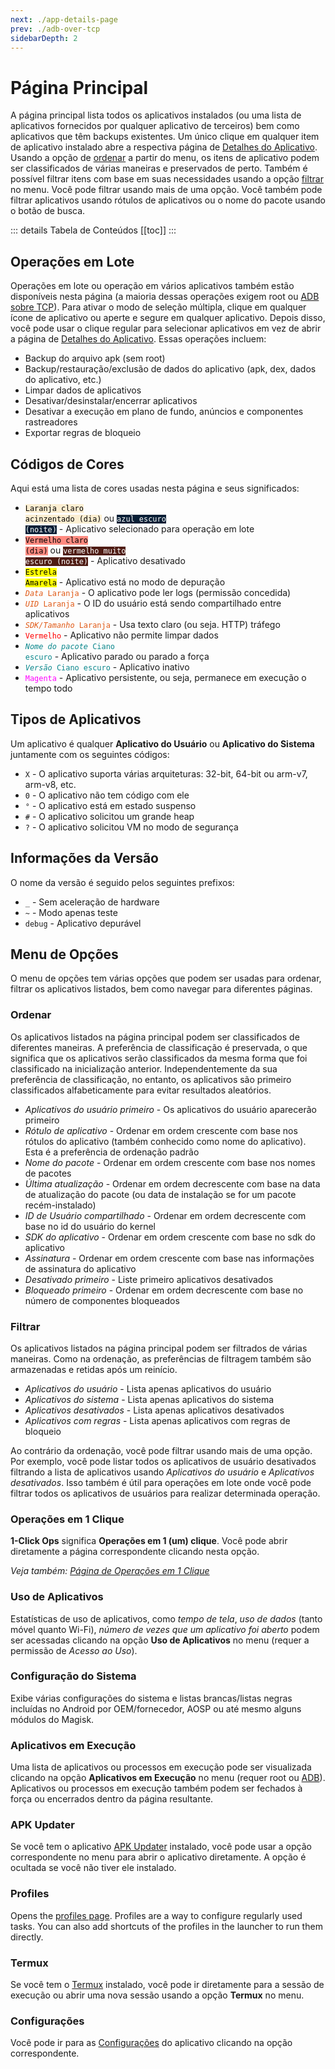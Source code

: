 ```yaml
---
next: ./app-details-page
prev: ./adb-over-tcp
sidebarDepth: 2
---
```


# Página Principal

A página principal lista todos os aplicativos instalados (ou uma lista de aplicativos fornecidos por qualquer aplicativo de terceiros) bem como aplicativos que têm backups existentes. Um único clique em qualquer item de aplicativo instalado abre a respectiva página de [Detalhes do Aplicativo][4]. Usando a opção de [ordenar](#ordenar) a partir do menu, os itens de aplicativo podem ser classificados de várias maneiras e preservados de perto. Também é possível filtrar itens com base em suas necessidades usando a opção [filtrar](#filtrar) no menu. Você pode filtrar usando mais de uma opção. Você também pode filtrar aplicativos usando rótulos de aplicativos ou o nome do pacote usando o botão de busca.

::: details Tabela de Conteúdos
[[toc]]
:::

## Operações em Lote
Operações em lote ou operação em vários aplicativos também estão disponíveis nesta página (a maioria dessas operações exigem root ou [ADB sobre TCP][1]). Para ativar o modo de seleção múltipla, clique em qualquer ícone de aplicativo ou aperte e segure em qualquer aplicativo. Depois disso, você pode usar o clique regular para selecionar aplicativos em vez de abrir a página de [Detalhes do Aplicativo][4]. Essas operações incluem:
- Backup do arquivo apk (sem root)
- Backup/restauração/exclusão de dados do aplicativo (apk, dex, dados do aplicativo, etc.)
- Limpar dados de aplicativos
- Desativar/desinstalar/encerrar aplicativos
- Desativar a execução em plano de fundo, anúncios e componentes rastreadores
- Exportar regras de bloqueio

## Códigos de Cores
Aqui está uma lista de cores usadas nesta página e seus significados:
- <code style="background-color: #FCEED1; color: #000">Laranja claro acinzentado (dia)</code> ou <code style="background-color: #091F36; color: #FFF">azul escuro (noite)</code> - Aplicativo selecionado para operação em lote
- <code style="background-color: #FF8A80; color: #000">Vermelho claro (dia)</code> ou <code style="background-color: #4F1C14; color: #FFF">vermelho muito escuro (noite)</code> - Aplicativo desativado
- <code style="background-color: yellow; color: #000">Estrela Amarela</code> - Aplicativo está no modo de depuração
- <code style="color: #E05915">_Data_ Laranja</code> - O aplicativo pode ler logs (permissão concedida)
- <code style="color: #E05915FF">_UID_ Laranja</code> - O ID do usuário está sendo compartilhado entre aplicativos
- <code style="color: #E05915FF">_SDK/Tamanho_ Laranja</code> - Usa texto claro (ou seja. HTTP) tráfego
- <code style="color: red">Vermelho</code> - Aplicativo não permite limpar dados
- <code style="color: #09868BFF">_Nome do pacote_ Ciano escuro</code> - Aplicativo parado ou parado a força
- <code style="color: #09868BFF">_Versão_ Ciano escuro</code> - Aplicativo inativo
- <code style="color: magenta">Magenta</code> - Aplicativo persistente, ou seja, permanece em execução o tempo todo

## Tipos de Aplicativos
Um aplicativo é qualquer **Aplicativo do Usuário** ou **Aplicativo do Sistema** juntamente com os seguintes códigos:
- `X` - O aplicativo suporta várias arquiteturas: 32-bit, 64-bit ou arm-v7, arm-v8, etc.
- `0` - O aplicativo não tem código com ele
- `°` - O aplicativo está em estado suspenso
- `#` - O aplicativo solicitou um grande heap
- `?` - O aplicativo solicitou VM no modo de segurança

## Informações da Versão
O nome da versão é seguido pelos seguintes prefixos:
- `_` - Sem aceleração de hardware
- `~` - Modo apenas teste
- `debug` - Aplicativo depurável

## Menu de Opções
O menu de opções tem várias opções que podem ser usadas para ordenar, filtrar os aplicativos listados, bem como navegar para diferentes páginas.

### Ordenar
Os aplicativos listados na página principal podem ser classificados de diferentes maneiras. A preferência de classificação é preservada, o que significa que os aplicativos serão classificados da mesma forma que foi classificado na inicialização anterior. Independentemente da sua preferência de classificação, no entanto, os aplicativos são primeiro classificados alfabeticamente para evitar resultados aleatórios.
- _Aplicativos do usuário primeiro_ - Os aplicativos do usuário aparecerão primeiro
- _Rótulo de aplicativo_ - Ordenar em ordem crescente com base nos rótulos do aplicativo (também conhecido como nome do aplicativo). Esta é a preferência de ordenação padrão
- _Nome do pacote_ - Ordenar em ordem crescente com base nos nomes de pacotes
- _Última atualização_ - Ordenar em ordem decrescente com base na data de atualização do pacote (ou data de instalação se for um pacote recém-instalado)
- _ID de Usuário compartilhado_ - Ordenar em ordem decrescente com base no id do usuário do kernel
- _SDK do aplicativo_ - Ordenar em ordem crescente com base no sdk do aplicativo
- _Assinatura_ - Ordenar em ordem crescente com base nas informações de assinatura do aplicativo
- _Desativado primeiro_ - Liste primeiro aplicativos desativados
- _Bloqueado primeiro_ - Ordenar em ordem decrescente com base no número de componentes bloqueados

### Filtrar
Os aplicativos listados na página principal podem ser filtrados de várias maneiras. Como na ordenação, as preferências de filtragem também são armazenadas e retidas após um reinício.
- _Aplicativos do usuário_ - Lista apenas aplicativos do usuário
- _Aplicativos do sistema_ - Lista apenas aplicativos do sistema
- _Aplicativos desativados_ - Lista apenas aplicativos desativados
- _Aplicativos com regras_ - Lista apenas aplicativos com regras de bloqueio

Ao contrário da ordenação, você pode filtrar usando mais de uma opção. Por exemplo, você pode listar todos os aplicativos de usuário desativados filtrando a lista de aplicativos usando _Aplicativos do usuário_ e _Aplicativos desativados_. Isso também é útil para operações em lote onde você pode filtrar todos os aplicativos de usuários para realizar determinada operação.

### Operações em 1 Clique
**1-Click Ops** significa **Operações em 1 (um) clique**. Você pode abrir diretamente a página correspondente clicando nesta opção.

_Veja também: [Página de Operações em 1 Clique][5]_

### Uso de Aplicativos
Estatísticas de uso de aplicativos, como _tempo de tela_, _uso de dados_ (tanto móvel quanto Wi-Fi), _número de vezes que um aplicativo foi aberto_ podem ser acessadas clicando na opção **Uso de Aplicativos** no menu (requer a permissão de _Acesso ao Uso_).

### Configuração do Sistema
Exibe várias configurações do sistema e listas brancas/listas negras incluídas no Android por OEM/fornecedor, AOSP ou até mesmo alguns módulos do Magisk.

### Aplicativos em Execução
Uma lista de aplicativos ou processos em execução pode ser visualizada clicando na opção **Aplicativos em Execução** no menu (requer root ou [ADB][1]). Aplicativos ou processos em execução também podem ser fechados à força ou encerrados dentro da página resultante.

### APK Updater
Se você tem o aplicativo [APK Updater][3] instalado, você pode usar a opção correspondente no menu para abrir o aplicativo diretamente. A opção é ocultada se você não tiver ele instalado.

### Profiles
Opens the [profiles page][profiles]. Profiles are a way to configure regularly used tasks. You can also add shortcuts of the profiles in the launcher to run them directly.

### Termux
Se você tem o [Termux][2] instalado, você pode ir diretamente para a sessão de execução ou abrir uma nova sessão usando a opção **Termux** no menu.

### Configurações
Você pode ir para as [Configurações][settings] do aplicativo clicando na opção correspondente.

[1]: ./adb-over-tcp.md
[2]: https://github.com/termux/termux-app
[3]: https://github.com/rumboalla/apkupdater
[4]: ./app-details-page.md
[5]: ./one-click-ops-page.md
[settings]: ./settings-page.md
[profiles]: ./profiles-page.md
